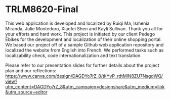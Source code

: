 # TRLM8620-Final
This web application is developed and localized by Ruiqi Ma, Ismenia Miranda, Julie Montedoro, Xiaofei Shen and Kayli Sullivan. Thank you all for your efforts and hard work.
This project is initiated by our client Pedego Ebikes for the development and localization of their online shopping portal. We based our project off of a sample Github web application repository and localized the website from English into French. We performed tasks such as localizability check, code internationalization and text translation. 

Please refer to our presentation slides for further details about the project plan and our reflections: https://www.canva.com/design/DAGDYo7rZ_8/tkYvP_rdtMlN8ZU7NsgdWQ/view?utm_content=DAGDYo7rZ_8&utm_campaign=designshare&utm_medium=link&utm_source=editor